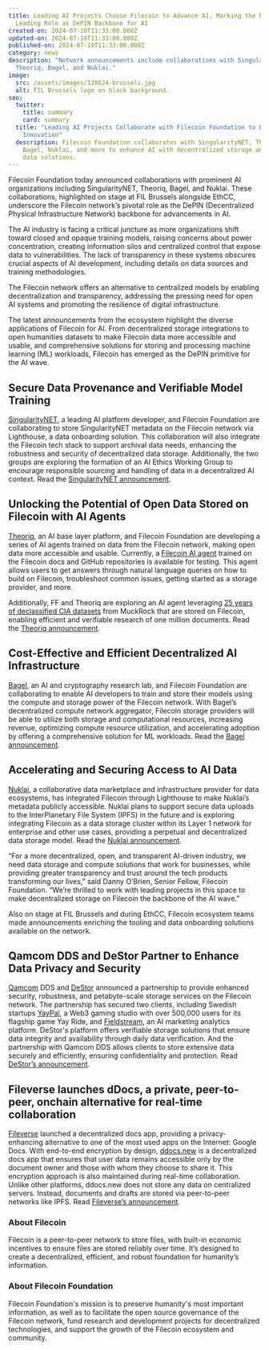 ```yaml
---
title: Leading AI Projects Choose Filecoin to Advance AI, Marking the Network's
  Leading Role as DePIN Backbone for AI
created-on: 2024-07-10T11:33:00.000Z
updated-on: 2024-07-10T11:33:00.000Z
published-on: 2024-07-10T11:33:00.000Z
category: news
description: "Network announcements include collaborations with SingularityNET,
  Theoriq, Bagel, and Nuklai."
image:
  src: /assets/images/120624-brussels.jpg
  alt: FIL Brussels logo on black background.
seo:
  twitter:
    title: summary
    card: summary
  title: "Leading AI Projects Collaborate with Filecoin Foundation to Drive AI
    Innovation"
  description: Filecoin Foundation collaborates with SingularityNET, Theoriq,
    Bagel, Nuklai, and more to enhance AI with decentralized storage and secure
    data solutions.
---
```


Filecoin Foundation today announced collaborations with prominent AI organizations including SingularityNET, Theoriq, Bagel, and Nuklai. These collaborations, highlighted on stage at FIL Brussels alongside EthCC, underscore the Filecoin network’s pivotal role as the DePIN (Decentralized Physical Infrastructure Network) backbone for advancements in AI.

The AI industry is facing a critical juncture as more organizations shift toward closed and opaque training models, raising concerns about power concentration, creating information silos and centralized control that expose data to vulnerabilities. The lack of transparency in these systems obscures crucial aspects of AI development, including details on data sources and training methodologies.

The Filecoin network offers an alternative to centralized models by enabling decentralization and transparency, addressing the pressing need for open AI systems and promoting the resilience of digital infrastructure.

The latest announcements from the ecosystem highlight the diverse applications of Filecoin for AI. From decentralized storage integrations to open humanities datasets to make Filecoin data more accessible and usable, and comprehensive solutions for storing and processing machine learning (ML) workloads, Filecoin has emerged as the DePIN primitive for the AI wave.

## Secure Data Provenance and Verifiable Model Training

[SingularityNET](https://singularitynet.io/), a leading AI platform developer, and Filecoin Foundation are collaborating to store SingularityNET metadata on the Filecoin network via Lighthouse, a data onboarding solution. This collaboration will also integrate the Filecoin tech stack to support archival data needs, enhancing the robustness and security of decentralized data storage. Additionally, the two groups are exploring the formation of an AI Ethics Working Group to encourage responsible sourcing and handling of data in a decentralized AI context. Read the [SingularityNET announcement](https://medium.com/singularitynet/singularitynet-and-filecoin-foundation-collaborate-to-enhance-ai-capabilities-through-depin-6b6db3ea224a).

## Unlocking the Potential of Open Data Stored on Filecoin with AI Agents

[Theoriq](https://www.theoriq.ai/), an AI base layer platform, and Filecoin Foundation are developing a series of AI agents trained on data from the Filecoin network, making open data more accessible and usable. Currently, a [Filecoin AI agent](https://infinity.theoriq.ai/) trained on the Filecoin docs and GitHub repositories is available for testing. This agent allows users to get answers through natural language queries on how to build on Filecoin, troubleshoot common issues, getting started as a storage provider, and more.

Additionally, FF and Theoriq are exploring an AI agent leveraging [25 years of declassified CIA datasets](https://www.muckrock.com/news/archives/2017/jan/17/cias-declassified-database-now-online/) from MuckRock that are stored on Filecoin, enabling efficient and verifiable research of one million documents. Read the [Theoriq announcement](https://mirror.xyz/0xbCAa90C8bA95b3ba6C8Aa6900a92FE70b97E5eF7/y8zj9hbr6ZEES9V9bMtqyzEBm0osh5ivoSBEYVN3mkI).

## Cost-Effective and Efficient Decentralized AI Infrastructure

[Bagel](https://www.bagel.net/), an AI and cryptography research lab, and Filecoin Foundation are collaborating to enable AI developers to train and store their models using the compute and storage power of the Filecoin network. With Bagel’s decentralized compute network aggregator, Filecoin storage providers will be able to utilize both storage and computational resources, increasing revenue, optimizing compute resource utilization, and accelerating adoption by offering a comprehensive solution for ML workloads. Read the [Bagel announcement](https://www.businesswire.com/news/home/20240708730698/en/Bagel-and-Filecoin-Foundation-Collaborate-to-Support-Decentralized-AI-Development).

## Accelerating and Securing Access to AI Data

[Nuklai](https://www.nukl.ai/), a collaborative data marketplace and infrastructure provider for data ecosystems, has integrated Filecoin through Lighthouse to make Nuklai’s metadata publicly accessible. Nuklai plans to support secure data uploads to the InterPlanetary File System (IPFS) in the future and is exploring integrating Filecoin as a data storage cluster within its Layer 1 network for enterprise and other use cases, providing a perpetual and decentralized data storage model. Read the [Nuklai announcement](https://www.nukl.ai/blog/nuklai-and-filecoin-foundation-collaborate-to-archive-the-worlds-data).

“For a more decentralized, open, and transparent AI-driven industry, we need data storage and compute solutions that work for businesses, while providing greater transparency and trust around the tech products transforming our lives,” said Danny O’Brien, Senior Fellow, Filecoin Foundation. “We’re thrilled to work with leading projects in this space to make decentralized storage on Filecoin the backbone of the AI wave.”

Also on stage at FIL Brussels and during EthCC, Filecoin ecosystem teams made announcements enriching the tooling and data onboarding solutions available on the network.

## Qamcom DDS and DeStor Partner to Enhance Data Privacy and Security

[Qamcom](https://www.qamcom.com/) DDS and [DeStor](https://destor.com/) announced a partnership to provide enhanced security, robustness, and petabyte-scale storage services on the Filecoin network. The partnership has secured two clients, including Swedish startups [YayPal](https://www.yaypal.io/), a Web3 gaming studio with over 500,000 users for its flagship game Yay Ride, and [Fieldstream](https://www.fieldstream.ai/), an AI marketing analytics platform. DeStor's platform offers verifiable storage solutions that ensure data integrity and availability through daily data verification. And the partnership with Qamcom DDS allows clients to store extensive data securely and efficiently, ensuring confidentiality and protection. Read [DeStor’s announcement](https://destor.com/resources/news/qamcom-dds-destor-partnership?utm_campaign=DeStor%20x%20Qamcom&utm_content=299525148&utm_medium=social&utm_source=twitter&hss_channel=tw-1643978783375106050).

## Fileverse launches dDocs, a private, peer-to-peer, onchain alternative for real-time collaboration

[Fileverse](https://fileverse.io/) launched a decentralized docs app, providing a privacy-enhancing alternative to one of the most used apps on the Internet: Google Docs. With end-to-end encryption by design, [ddocs.new](http://ddocs.new) is a decentralized docs app that ensures that user data remains accessible only by the document owner and those with whom they choose to share it. This encryption approach is also maintained during real-time collaboration. Unlike other platforms, ddocs.new does not store any data on centralized servers. Instead, documents and drafts are stored via peer-to-peer networks like IPFS. Read [Fileverse’s announcement](https://portal.fileverse.io/#/0x73266E4875f3A0828310920A0A54AC1D6d5bec75/file/2?chainId=100).

### About Filecoin

Filecoin is a peer-to-peer network to store files, with built-in economic incentives to ensure files are stored reliably over time. It’s designed to create a decentralized, efficient, and robust foundation for humanity’s information.

### About Filecoin Foundation

Filecoin Foundation's mission is to preserve humanity's most important information, as well as to facilitate the open source governance of the Filecoin network, fund research and development projects for decentralized technologies, and support the growth of the Filecoin ecosystem and community.
